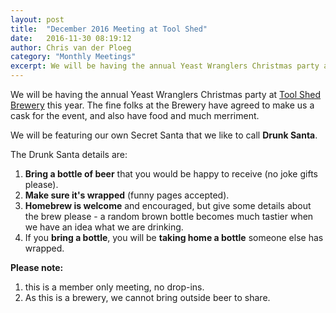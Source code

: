 ```yaml
---
layout: post
title:  "December 2016 Meeting at Tool Shed"
date:   2016-11-30 08:19:12
author: Chris van der Ploeg
category: "Monthly Meetings"
excerpt: We will be having the annual Yeast Wranglers Christmas party at Tool Shed Brewery this year. The fine folks at the Brewery have agreed to make us a cask for the event, and also have food and much merriment.
---
```


We will be having the annual Yeast Wranglers Christmas party at [Tool Shed Brewery](https://goo.gl/maps/TuUJmfqAPNQ2) this year.
The fine folks at the Brewery have agreed to make us a cask for the event, and also have food and much merriment. 

We will be featuring our own Secret Santa that we like to call __Drunk Santa__. 

The Drunk Santa details are:

1. __Bring a bottle of beer__ that you would be happy to receive (no joke gifts please).  
2. __Make sure it's wrapped__ (funny pages accepted).  
3. __Homebrew is welcome__ and encouraged, but give some details about the brew please - a random brown bottle becomes much tastier when we have an idea what we are drinking.
4. If you __bring a bottle__, you will be __taking home a bottle__ someone else has wrapped. 

__Please note:__ 

1. this is a member only meeting, no drop-ins.
2. As this is a brewery, we cannot bring outside beer to share.
